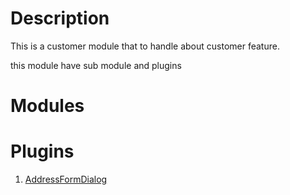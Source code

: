 # Description

This is a customer module that to handle about customer feature.

this module have sub module and plugins

# Modules

# Plugins

1. [AddressFormDialog](plugins/readme.md)




